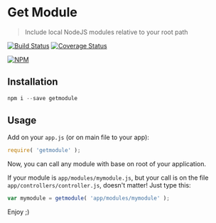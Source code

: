 # Get Module

> Include local NodeJS modules relative to your root path

[![Build Status](https://travis-ci.org/fdaciuk/getmodule.svg)](https://travis-ci.org/fdaciuk/getmodule)
[![Coverage Status](https://img.shields.io/coveralls/fdaciuk/getmodule.svg)](https://coveralls.io/r/fdaciuk/getmodule?branch=master)

[![NPM](https://nodei.co/npm/getmodule.png?downloads=true&downloadRank=true&stars=true)](https://nodei.co/npm/getmodule/)

## Installation

```js
npm i --save getmodule
```

## Usage

Add on your `app.js` (or on main file to your app):

```js
require( 'getmodule' );
```

Now, you can call any module with base on root of your application.

If your module is `app/modules/mymodule.js`, but your call is on the file `app/controllers/controller.js`, doesn't matter! Just type this:

```js
var mymodule = getmodule( 'app/modules/mymodule' );
```

Enjoy ;)